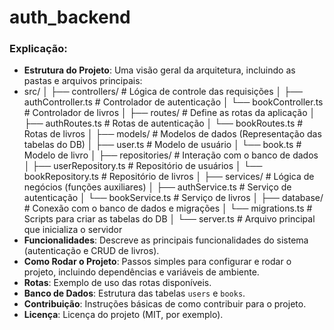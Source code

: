 # auth_backend

### Explicação:

- **Estrutura do Projeto**: Uma visão geral da arquitetura, incluindo as pastas e arquivos principais:
- src/ │ ├── controllers/ # Lógica de controle das requisições │ ├── authController.ts # Controlador de autenticação │ └── bookController.ts # Controlador de livros │ ├── routes/ # Define as rotas da aplicação │ ├── authRoutes.ts # Rotas de autenticação │ └── bookRoutes.ts # Rotas de livros │ ├── models/ # Modelos de dados (Representação das tabelas do DB) │ ├── user.ts # Modelo de usuário │ └── book.ts # Modelo de livro │ ├── repositories/ # Interação com o banco de dados │ ├── userRepository.ts # Repositório de usuários │ └── bookRepository.ts # Repositório de livros │ ├── services/ # Lógica de negócios (funções auxiliares) │ ├── authService.ts # Serviço de autenticação │ └── bookService.ts # Serviço de livros │ ├── database/ # Conexão com o banco de dados e migrações │ └── migrations.ts # Scripts para criar as tabelas do DB │ └── server.ts # Arquivo principal que inicializa o servidor
- **Funcionalidades**: Descreve as principais funcionalidades do sistema (autenticação e CRUD de livros).
- **Como Rodar o Projeto**: Passos simples para configurar e rodar o projeto, incluindo dependências e variáveis de ambiente.
- **Rotas**: Exemplo de uso das rotas disponíveis.
- **Banco de Dados**: Estrutura das tabelas `users` e `books`.
- **Contribuição**: Instruções básicas de como contribuir para o projeto.
- **Licença**: Licença do projeto (MIT, por exemplo).


